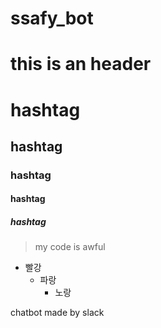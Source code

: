 # ssafy_bot

this is an header
===================

# hashtag
## hashtag
### hashtag
#### hashtag
##### hashtag

> my code is awful

* 빨강
  * 파랑
    * 노랑
  
chatbot made by slack
